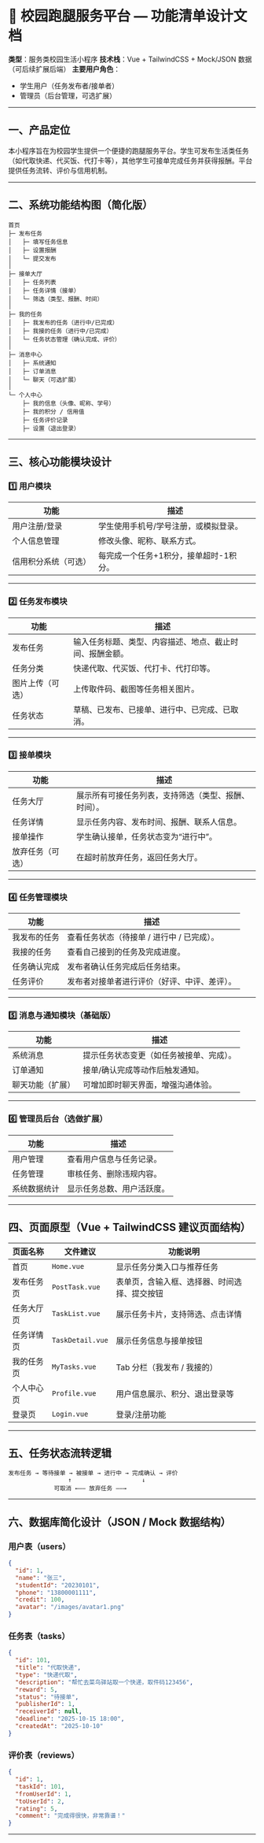 # 🎯 校园跑腿服务平台 — 功能清单设计文档

**类型**：服务类校园生活小程序
**技术栈**：Vue + TailwindCSS + Mock/JSON 数据（可后续扩展后端）
**主要用户角色**：

* 学生用户（任务发布者/接单者）
* 管理员（后台管理，可选扩展）

---

## 一、产品定位

本小程序旨在为校园学生提供一个便捷的跑腿服务平台。学生可发布生活类任务（如代取快递、代买饭、代打卡等），其他学生可接单完成任务并获得报酬。平台提供任务流转、评价与信用机制。

---

## 二、系统功能结构图（简化版）

```
首页
├─ 发布任务
│   ├─ 填写任务信息
│   ├─ 设置报酬
│   └─ 提交发布
│
├─ 接单大厅
│   ├─ 任务列表
│   ├─ 任务详情（接单）
│   └─ 筛选（类型、报酬、时间）
│
├─ 我的任务
│   ├─ 我发布的任务（进行中/已完成）
│   ├─ 我接的任务（进行中/已完成）
│   └─ 任务状态管理（确认完成、评价）
│
├─ 消息中心
│   ├─ 系统通知
│   ├─ 订单消息
│   └─ 聊天（可选扩展）
│
└─ 个人中心
    ├─ 我的信息（头像、昵称、学号）
    ├─ 我的积分 / 信用值
    ├─ 任务评价记录
    ├─ 设置（退出登录）
```

---

## 三、核心功能模块设计

### 1️⃣ 用户模块

| 功能         | 描述                    |
| ---------- | --------------------- |
| 用户注册/登录    | 学生使用手机号/学号注册，或模拟登录。   |
| 个人信息管理     | 修改头像、昵称、联系方式。         |
| 信用积分系统（可选） | 每完成一个任务+1积分，接单超时-1积分。 |

---

### 2️⃣ 任务发布模块

| 功能       | 描述                           |
| -------- | ---------------------------- |
| 发布任务     | 输入任务标题、类型、内容描述、地点、截止时间、报酬金额。 |
| 任务分类     | 快递代取、代买饭、代打卡、代打印等。           |
| 图片上传（可选） | 上传取件码、截图等任务相关图片。             |
| 任务状态     | 草稿、已发布、已接单、进行中、已完成、已取消。      |

---

### 3️⃣ 接单模块

| 功能       | 描述                         |
| -------- | -------------------------- |
| 任务大厅     | 展示所有可接任务列表，支持筛选（类型、报酬、时间）。 |
| 任务详情     | 显示任务内容、发布时间、报酬、联系人信息。      |
| 接单操作     | 学生确认接单，任务状态变为“进行中”。        |
| 放弃任务（可选） | 在超时前放弃任务，返回任务大厅。           |

---

### 4️⃣ 任务管理模块

| 功能     | 描述                       |
| ------ | ------------------------ |
| 我发布的任务 | 查看任务状态（待接单 / 进行中 / 已完成）。 |
| 我接的任务  | 查看自己接到的任务及完成进度。          |
| 任务确认完成 | 发布者确认任务完成后任务结束。          |
| 任务评价   | 发布者对接单者进行评价（好评、中评、差评）。   |

---

### 5️⃣ 消息与通知模块（基础版）

| 功能       | 描述                   |
| -------- | -------------------- |
| 系统消息     | 提示任务状态变更（如任务被接单、完成）。 |
| 订单通知     | 接单/确认完成等动作后触发通知。     |
| 聊天功能（扩展） | 可增加即时聊天界面，增强沟通体验。    |

---

### 6️⃣ 管理员后台（选做扩展）

| 功能     | 描述            |
| ------ | ------------- |
| 用户管理   | 查看用户信息与任务记录。  |
| 任务管理   | 审核任务、删除违规内容。  |
| 系统数据统计 | 显示任务总数、用户活跃度。 |

---

## 四、页面原型（Vue + TailwindCSS 建议页面结构）

| 页面名称  | 文件建议             | 功能说明                   |
| ----- | ---------------- | ---------------------- |
| 首页    | `Home.vue`       | 显示任务分类入口与推荐任务          |
| 发布任务页 | `PostTask.vue`   | 表单页，含输入框、选择器、时间选择、提交按钮 |
| 任务大厅页 | `TaskList.vue`   | 展示任务卡片，支持筛选、点击详情       |
| 任务详情页 | `TaskDetail.vue` | 展示任务信息与接单按钮            |
| 我的任务页 | `MyTasks.vue`    | Tab 分栏（我发布 / 我接的）      |
| 个人中心页 | `Profile.vue`    | 用户信息展示、积分、退出登录等        |
| 登录页   | `Login.vue`      | 登录/注册功能                |

---

## 五、任务状态流转逻辑

```
发布任务 → 等待接单 → 被接单 → 进行中 → 完成确认 → 评价
                 ↑                    ↓
             可取消 ←—— 放弃任务 ——→
```

---

## 六、数据库简化设计（JSON / Mock 数据结构）

### 用户表（users）

```json
{
  "id": 1,
  "name": "张三",
  "studentId": "20230101",
  "phone": "13800001111",
  "credit": 100,
  "avatar": "/images/avatar1.png"
}
```

### 任务表（tasks）

```json
{
  "id": 101,
  "title": "代取快递",
  "type": "快递代取",
  "description": "帮忙去菜鸟驿站取一个快递，取件码123456",
  "reward": 5,
  "status": "待接单",
  "publisherId": 1,
  "receiverId": null,
  "deadline": "2025-10-15 18:00",
  "createdAt": "2025-10-10"
}
```

### 评价表（reviews）

```json
{
  "id": 1,
  "taskId": 101,
  "fromUserId": 1,
  "toUserId": 2,
  "rating": 5,
  "comment": "完成得很快，非常靠谱！"
}
```

---
